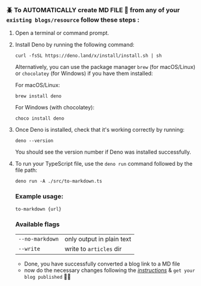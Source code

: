 
### 🪲 To AUTOMATICALLY create **MD FILE** 📃 from any of your `existing blogs/resource`  follow these steps :

   
1. Open a terminal or command prompt.

2. Install Deno by running the following command:
   ```
   curl -fsSL https://deno.land/x/install/install.sh | sh
   ```

   Alternatively, you can use the package manager `brew` (for macOS/Linux) or `chocolatey` (for Windows) if you have them installed:

   For macOS/Linux:
   ```
   brew install deno
   ```

   For Windows (with chocolatey):
   ```
   choco install deno
   ```

3. Once Deno is installed, check that it's working correctly by running:
   ```
   deno --version
   ```

   You should see the version number if Deno was installed successfully.

4. To run your TypeScript file, use the `deno run` command followed by the file path:
   ```
   deno run -A ./src/to-markdown.ts
   ```
   
   ### Example usage: 
   ```
   to-markdown {url}
   ```
   
    ### Available flags
    |     |     |
    | --- | --- |
    | `--no-markdown` | only output in plain text
    | `--write` | write to `articles` dir

    - Done, you have successfully converted a blog link to a MD file
    - now do the necessary changes following the *[instructions](https://github.com/Web3secNews/blog/#%EF%B8%8F-writing-and-submitting-a-blog)* & `get your blog published` 🥳🚀
